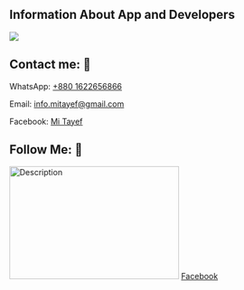 <!DOCTYPE html>
<html lang="en">
<head>
    <meta charset="UTF-8">
    <meta name="viewport" content="width=device-width, initial-scale=1.0">
</head>
<body>

<!-- Banner Me Area -->
<h2>Information About App and Developers</h2>
<img src="https://github.com/user-attachments/assets/d91da89f-ab04-4808-8544-c773fd14f07e" /> 


<!-- Contact Me Area -->
<h2>Contact me: 💬</h2>
    <p>WhatsApp: <a href="tel:+8801522656866">+880 1622656866</a></p>
    <p>Email: <a href="mailto:example@email.com">info.mitayef@gmail.com</a></p>
    <p>Facebook: <a href="">Mi Tayef</a></p>


<!-- Follow Me Area -->
<h2>Follow Me: 💨</h2>

  <span><img src="https://thumbs.dreamstime.com/b/facebook-logo-vector-eps-file-squared-coloured-easily-editable-have-white-background-high-resolution-255557233.jpg" alt="Description" style="width: 300px; height: 200px;"/>&nbsp;<a href="https://facebook.com/AndroidSquadOfficial">Facebook</a></span> &nbsp; &nbsp;





</body>
</html>

